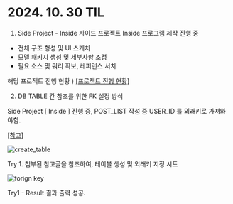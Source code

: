 # 2024. 10. 30 TIL

1. Side Project - Inside
사이드 프로젝트 Inside 프로그램 제작 진행 중
* 전체 구조 형성 및 UI 스케치
* 모델 패키지 생성 및 세부사항 조정
* 필요 소스 및 쿼리 확보, 레퍼런스 서치

해당 프로젝트 진행 현황 ) [[프로젝트 진행 현황]](https://github.com/SulHyunRyung/INSIDE/tree/main)

2. DB TABLE 간 참조를 위한 FK 설정 방식

Side Project [ Inside ] 진행 중,
POST_LIST 작성 중 USER_ID 를 외래키로 가져와야함.

[[참고]](https://developmentrecord.tistory.com/entry/Oracle-%EC%99%B8%EB%9E%98-%ED%82%A4Foreign-Key-FK-%EC%83%9D%EC%84%B1-%EC%B6%94%EA%B0%80-%EC%82%AD%EC%A0%9C-SQL)


![create_table](https://github.com/user-attachments/assets/0579743c-ee46-4be3-90c8-7ecb3075a655)

Try 1. 첨부된 참고글을 참조하여, 테이블 생성 및 외래키 지정 시도

![forign key](https://github.com/user-attachments/assets/662f5f3a-438f-4aab-be29-1bb3d86a2c03)

Try1 - Result 결과 출력 성공.

